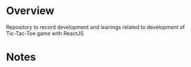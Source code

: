 # Overview
Repository to record development and leanings related to development of Tic-Tac-Toe game with ReactJS

# Notes
